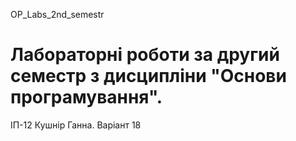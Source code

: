 OP_Labs_2nd_semestr
# Лабораторні роботи за другий семестр з дисципліни "Основи програмування".
ІП-12 Кушнір Ганна. Варіант 18
